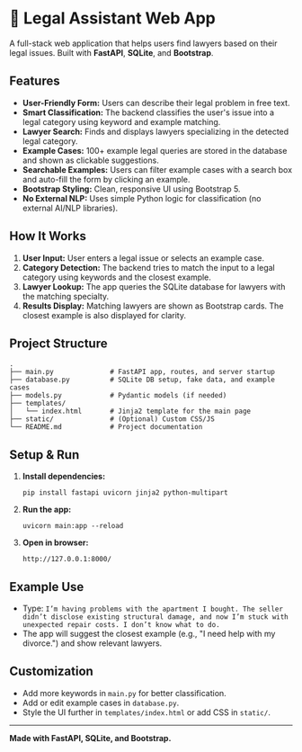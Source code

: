 # 🚀 Legal Assistant Web App

A full-stack web application that helps users find lawyers based on their legal issues. Built with **FastAPI**, **SQLite**, and **Bootstrap**.

## Features

- **User-Friendly Form:** Users can describe their legal problem in free text.
- **Smart Classification:** The backend classifies the user's issue into a legal category using keyword and example matching.
- **Lawyer Search:** Finds and displays lawyers specializing in the detected legal category.
- **Example Cases:** 100+ example legal queries are stored in the database and shown as clickable suggestions.
- **Searchable Examples:** Users can filter example cases with a search box and auto-fill the form by clicking an example.
- **Bootstrap Styling:** Clean, responsive UI using Bootstrap 5.
- **No External NLP:** Uses simple Python logic for classification (no external AI/NLP libraries).

## How It Works

1. **User Input:** User enters a legal issue or selects an example case.
2. **Category Detection:** The backend tries to match the input to a legal category using keywords and the closest example.
3. **Lawyer Lookup:** The app queries the SQLite database for lawyers with the matching specialty.
4. **Results Display:** Matching lawyers are shown as Bootstrap cards. The closest example is also displayed for clarity.

## Project Structure

```
.
├── main.py              # FastAPI app, routes, and server startup
├── database.py          # SQLite DB setup, fake data, and example cases
├── models.py            # Pydantic models (if needed)
├── templates/
│   └── index.html       # Jinja2 template for the main page
├── static/              # (Optional) Custom CSS/JS
└── README.md            # Project documentation
```

## Setup & Run

1. **Install dependencies:**
    ```
    pip install fastapi uvicorn jinja2 python-multipart
    ```

2. **Run the app:**
    ```
    uvicorn main:app --reload
    ```

3. **Open in browser:**
    ```
    http://127.0.0.1:8000/
    ```

## Example Use

- Type: `I’m having problems with the apartment I bought. The seller didn’t disclose existing structural damage, and now I’m stuck with unexpected repair costs. I don’t know what to do.`
- The app will suggest the closest example (e.g., "I need help with my divorce.") and show relevant lawyers.

## Customization

- Add more keywords in `main.py` for better classification.
- Add or edit example cases in `database.py`.
- Style the UI further in `templates/index.html` or add CSS in `static/`.

---

**Made with FastAPI, SQLite, and Bootstrap.**

